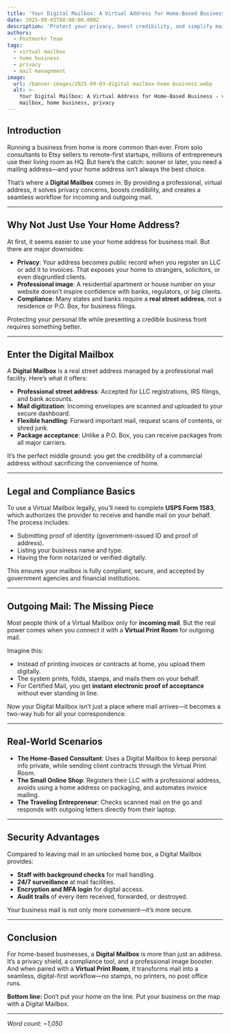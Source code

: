 ```yaml
---
title: 'Your Digital Mailbox: A Virtual Address for Home-Based Business'
date: 2025-09-03T00:00:00.000Z
description: 'Protect your privacy, boost credibility, and simplify mail handling.'
authors:
  - Postmarkr Team
tags:
  - virtual mailbox
  - home business
  - privacy
  - mail management
image:
  url: /banner-images/2025-09-03-digital-mailbox-home-business.webp
  alt: >-
    Your Digital Mailbox: A Virtual Address for Home-Based Business - virtual
    mailbox, home business, privacy
---
```


## Introduction

Running a business from home is more common than ever. From solo consultants to Etsy sellers to remote-first startups, millions of entrepreneurs use their living room as HQ. But here’s the catch: sooner or later, you need a mailing address—and your home address isn’t always the best choice.  

That’s where a **Digital Mailbox** comes in. By providing a professional, virtual address, it solves privacy concerns, boosts credibility, and creates a seamless workflow for incoming and outgoing mail.  

---

## Why Not Just Use Your Home Address?

At first, it seems easier to use your home address for business mail. But there are major downsides:  

- **Privacy**: Your address becomes public record when you register an LLC or add it to invoices. That exposes your home to strangers, solicitors, or even disgruntled clients.  
- **Professional image**: A residential apartment or house number on your website doesn’t inspire confidence with banks, regulators, or big clients.  
- **Compliance**: Many states and banks require a **real street address**, not a residence or P.O. Box, for business filings.  

Protecting your personal life while presenting a credible business front requires something better.  

---

## Enter the Digital Mailbox

A **Digital Mailbox** is a real street address managed by a professional mail facility. Here’s what it offers:  

- **Professional street address**: Accepted for LLC registrations, IRS filings, and bank accounts.  
- **Mail digitization**: Incoming envelopes are scanned and uploaded to your secure dashboard.  
- **Flexible handling**: Forward important mail, request scans of contents, or shred junk.  
- **Package acceptance**: Unlike a P.O. Box, you can receive packages from all major carriers.  

It’s the perfect middle ground: you get the credibility of a commercial address without sacrificing the convenience of home.  

---

## Legal and Compliance Basics

To use a Virtual Mailbox legally, you’ll need to complete **USPS Form 1583**, which authorizes the provider to receive and handle mail on your behalf. The process includes:  

- Submitting proof of identity (government-issued ID and proof of address).  
- Listing your business name and type.  
- Having the form notarized or verified digitally.  

This ensures your mailbox is fully compliant, secure, and accepted by government agencies and financial institutions.  

---

## Outgoing Mail: The Missing Piece

Most people think of a Virtual Mailbox only for **incoming mail**. But the real power comes when you connect it with a **Virtual Print Room** for outgoing mail.  

Imagine this:  
- Instead of printing invoices or contracts at home, you upload them digitally.  
- The system prints, folds, stamps, and mails them on your behalf.  
- For Certified Mail, you get **instant electronic proof of acceptance** without ever standing in line.  

Now your Digital Mailbox isn’t just a place where mail arrives—it becomes a two-way hub for all your correspondence.  

---

## Real-World Scenarios

- **The Home-Based Consultant**: Uses a Digital Mailbox to keep personal info private, while sending client contracts through the Virtual Print Room.  
- **The Small Online Shop**: Registers their LLC with a professional address, avoids using a home address on packaging, and automates invoice mailing.  
- **The Traveling Entrepreneur**: Checks scanned mail on the go and responds with outgoing letters directly from their laptop.  

---

## Security Advantages

Compared to leaving mail in an unlocked home box, a Digital Mailbox provides:  

- **Staff with background checks** for mail handling.  
- **24/7 surveillance** at mail facilities.  
- **Encryption and MFA login** for digital access.  
- **Audit trails** of every item received, forwarded, or destroyed.  

Your business mail is not only more convenient—it’s more secure.  

---

## Conclusion

For home-based businesses, a **Digital Mailbox** is more than just an address. It’s a privacy shield, a compliance tool, and a professional image booster. And when paired with a **Virtual Print Room**, it transforms mail into a seamless, digital-first workflow—no stamps, no printers, no post office runs.  

**Bottom line:** Don’t put your home on the line. Put your business on the map with a Digital Mailbox.  

---
*Word count: ~1,050*
